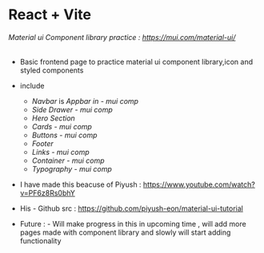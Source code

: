 # React + Vite

###### Material ui Component library practice : https://mui.com/material-ui/
- Basic frontend page to practice material ui component library,icon and styled components
- include 
   -  *Navbar* is *Appbar in  - mui comp*
   -  *Side Drawer  - mui comp*
   -  *Hero Section*
   -  *Cards  - mui comp*
   -  *Buttons  - mui comp*
   -  *Footer*
   -  *Links  - mui comp*
   -  *Container  - mui comp*
   -  *Typography - mui comp*
     
- I have made this beacuse of Piyush : https://www.youtube.com/watch?v=PF6z8Rs0bhY
- His - Github src : https://github.com/piyush-eon/material-ui-tutorial
- Future :
      - Will make progress in this in upcoming time , will add more pages made with component library and slowly will start adding functionality
